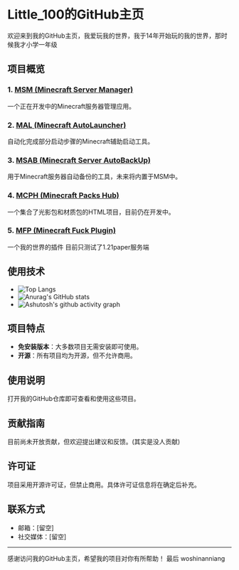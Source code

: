 # Little_100的GitHub主页

欢迎来到我的GitHub主页，我爱玩我的世界，我于14年开始玩的我的世界，那时候我才小学一年级

## 项目概览

### 1. [MSM (Minecraft Server Manager)](https://github.com/Little100/Minecraft_Server_Manager)
一个正在开发中的Minecraft服务器管理应用。

### 2. [MAL (Minecraft AutoLauncher)](https://github.com/Little100/Minecraft_Server_AutoBackUp)
自动化完成部分启动步骤的Minecraft辅助启动工具。

### 3. [MSAB (Minecraft Server AutoBackUp)](https://github.com/Little100/Minecraft_AutoLauncher)
用于Minecraft服务器自动备份的工具，未来将内置于MSM中。

### 4. [MCPH (Minecraft Packs Hub)](https://github.com/Little100/MCPH)
一个集合了光影包和材质包的HTML项目，目前仍在开发中。

### 5. [MFP (Minecraft Fuck Plugin)](https://github.com/Little100/Minecraft_Fuck_Plugin)
一个我的世界的插件 目前只测试了1.21paper服务端

## 使用技术

- ![Top Langs](https://github-readme-stats.vercel.app/api/top-langs/?username=Little100&show_icons=true&theme=transparent)
- ![Anurag's GitHub stats](https://github-readme-stats.vercel.app/api?username=Little100&show_icons=true&theme=transparent)
- ![Ashutosh's github activity graph](https://github-readme-activity-graph.vercel.app/graph?username=Little100&theme=react-dark)


## 项目特点

- **免安装版本**：大多数项目无需安装即可使用。
- **开源**：所有项目均为开源，但不允许商用。

## 使用说明

打开我的GitHub仓库即可查看和使用这些项目。

## 贡献指南

目前尚未开放贡献，但欢迎提出建议和反馈。(其实是没人贡献)

## 许可证

项目采用开源许可证，但禁止商用。具体许可证信息将在确定后补充。

## 联系方式

- 邮箱：[留空]
- 社交媒体：[留空]

---

感谢访问我的GitHub主页，希望我的项目对你有所帮助！
最后 woshinanniang
